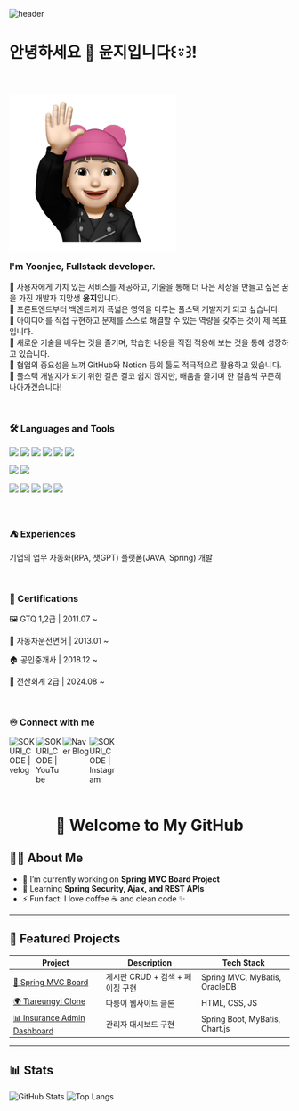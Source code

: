 ![header](https://capsule-render.vercel.app/api?type=waving&color=gradient&height=120&text=Hi%20I%27m%20YoonJee%20👋&fontSize=40)
<h1>안녕하세요 👋 윤지입니다꒰⍤꒱!</h1>
<br>

### <img align="center" alt="yoonjee_emoji" width="300px" src="https://github.com/y-yjee/y-yjee/blob/72a27f001343e085ce27d8c9c149b780b01544ac/emoji.png"/> <p>I'm Yoonjee, Fullstack developer.</p> 
💛 사용자에게 가치 있는 서비스를 제공하고, 기술을 통해 더 나은 세상을 만들고 싶은 꿈을 가진 개발자 지망생 <strong>윤지</strong>입니다. <br>
💛 프론트엔드부터 백엔드까지 폭넓은 영역을 다루는 풀스택 개발자가 되고 싶습니다.  <br>
💛 아이디어를 직접 구현하고 문제를 스스로 해결할 수 있는 역량을 갖추는 것이 제 목표입니다. <br>
💛 새로운 기술을 배우는 것을 즐기며, 학습한 내용을 직접 적용해 보는 것을 통해 성장하고 있습니다. <br>
💛 협업의 중요성을 느껴 GitHub와 Notion 등의 툴도 적극적으로 활용하고 있습니다. <br>
💛 풀스택 개발자가 되기 위한 길은 결코 쉽지 않지만, 배움을 즐기며 한 걸음씩 꾸준히 나아가겠습니다!

<br>

### 🛠 Languages and Tools
<p>
  <img src="https://img.shields.io/badge/HTML5-E34F26?style=flat-square&logo=html5&logoColor=fff"/>
  <img src="https://img.shields.io/badge/CSS3-1572B6?style=flat-square&logo=css3&logoColor=fff"/> 
  <img src="https://img.shields.io/badge/JavaScript-F7DF1E?style=flat-square&logo=JavaScript&logoColor=fff"/> 
  <img src="https://img.shields.io/badge/jQuery-0769AD?style=flat-square&logo=jQuery&logoColor=fff"/> 
  <img src="https://img.shields.io/badge/React-61DAFB?style=flat-square&logo=React&logoColor=fff"/>
  <img src="https://img.shields.io/badge/Spring-6DB33F?style=flat-square&logo=spring&logoColor=fff"/>
</p>
<p>
  <img src="https://img.shields.io/badge/Oracle-F80000?style=flat-square&logo=Oracle&logoColor=4479A1"/> 
  <img src="https://img.shields.io/badge/JAVA-8F0000?style=flat-square&logo=Java&logoColor=4479A1"/>
</p>
<p>
  <img src="https://img.shields.io/badge/Notion-ffffff?style=flat-square&logo=Notion&logoColor=black"/> 
  <img src="https://img.shields.io/badge/GitHub-gray?style=flat-square&logo=GitHub&logoColor=black"/> 
  <img src="https://img.shields.io/badge/Git-blue?style=flat-square&logo=Git&logoColor=F05032"/> 
  <img src="https://img.shields.io/badge/Visual Studio Code-007ACC?style=flat-square&logo=visualstudiocode&logoColor=#007ACC"/> 
  <img src="https://img.shields.io/badge/Eclipse IDE-2C2255?style=flat-square&logo=eclipseide&logoColor=#fff"/> 
</p>

<br>

### ⛺ Experiences
<p>기업의 업무 자동화(RPA, 챗GPT) 플랫폼(JAVA, Spring) 개발</p>

<br>

### 📜 Certifications
<p> 🖼️ GTQ 1,2급      |  2011.07 ~ </p>
<p> 🚗 자동차운전면허  |  2013.01 ~ </p>
<p> 🏠 공인중개사      |  2018.12 ~ </p>
<p> 🧾 전산회계 2급    |  2024.08 ~ </p>


    
<br>

### ♾️ Connect with me

[<img align="left" alt="SOKURI_CODE | velog" width="48px" src="https://img.icons8.com/color/48/000000/blog.png" />][website]
[<img align="left" alt="SOKURI_CODE | YouTube" width="48px" src="https://img.icons8.com/color/48/000000/youtube-play.png" />][youtube]
[<img align="left" alt="Naver Blog" width="48px" src="https://img.icons8.com/?size=100&id=JrSdCS4yeykt&format=png&color=000000" />](https://blog.naver.com/y_yjee)
[<img align="left" alt="SOKURI_CODE | Instagram" width="48px" src="https://img.icons8.com/?size=100&id=El7pTE24c3iC&format=png&color=000000" />][instagram]

[website]: http://yyjee.dothome.co.kr
[youtube]: https://www.youtube.com/
[instagram]: https://www.instagram.com/y_yjee/

<br><br><br><br><br><br>

<h1 align="center">🚀 Welcome to My GitHub</h1>

## 👩‍💻 About Me
- 🔭 I’m currently working on **Spring MVC Board Project**
- 🌱 Learning **Spring Security, Ajax, and REST APIs**
- ⚡ Fun fact: I love coffee ☕ and clean code ✨

---

## 📌 Featured Projects
| Project | Description | Tech Stack |
|---------|-------------|------------|
| [📜 Spring MVC Board](https://github.com/YOUR_GITHUB_ID/spring-board) | 게시판 CRUD + 검색 + 페이징 구현 | Spring MVC, MyBatis, OracleDB |
| [🌍 Ttareungyi Clone](https://github.com/YOUR_GITHUB_ID/ttareungyi-clone) | 따릉이 웹사이트 클론 | HTML, CSS, JS |
| [📊 Insurance Admin Dashboard](https://github.com/YOUR_GITHUB_ID/insurance-dashboard) | 관리자 대시보드 구현 | Spring Boot, MyBatis, Chart.js |

---

## 📊 Stats
![GitHub Stats](https://github-readme-stats.vercel.app/api?username=YOUR_GITHUB_ID&show_icons=true&theme=dracula)
![Top Langs](https://github-readme-stats.vercel.app/api/top-langs/?username=YOUR_GITHUB_ID&layout=compact&theme=dracula)

